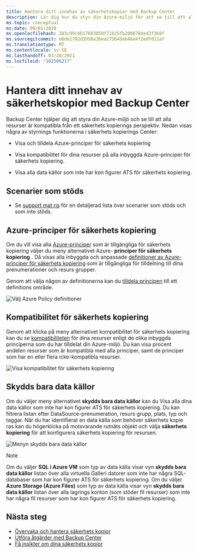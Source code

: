 ```yaml
---
title: Hantera ditt innehav av säkerhetskopior med Backup Center
description: Lär dig hur du styr din Azure-miljö för att se till att alla resurser är kompatibla från ett säkerhets kopierings perspektiv med Backup Center.
ms.topic: conceptual
ms.date: 09/01/2020
ms.openlocfilehash: 283c99c4b17683850f71b25fb2006784e43f3b8f
ms.sourcegitcommit: e6de1702d3958a3bea275645eb46e4f2e0f011af
ms.translationtype: MT
ms.contentlocale: sv-SE
ms.lasthandoff: 03/20/2021
ms.locfileid: "102506217"
---
```

# <a name="govern-your-backup-estate-using-backup-center"></a>Hantera ditt innehav av säkerhetskopior med Backup Center

Backup Center hjälper dig att styra din Azure-miljö och se till att alla resurser är kompatibla från ett säkerhets kopierings perspektiv. Nedan visas några av styrnings funktionerna i säkerhets kopierings Center:

* Visa och tilldela Azure-principer för säkerhets kopiering

* Visa kompatibilitet för dina resurser på alla inbyggda Azure-principer för säkerhets kopiering.

* Visa alla data källor som inte har kon figurer ATS för säkerhets kopiering.

## <a name="supported-scenarios"></a>Scenarier som stöds

* Se [support mat ris](backup-center-support-matrix.md) för en detaljerad lista över scenarier som stöds och som inte stöds.

## <a name="azure-policies-for-backup"></a>Azure-principer för säkerhets kopiering

Om du vill visa alla [Azure-principer](../governance/policy/overview.md) som är tillgängliga för säkerhets kopiering väljer du meny alternativet Azure- **principer för säkerhets kopiering** . Då visas alla inbyggda och anpassade [definitioner av Azure-principer för säkerhets kopiering](policy-reference.md) som är tillgängliga för tilldelning till dina prenumerationer och resurs grupper.

Genom att välja någon av definitionerna kan du [tilldela principen](../governance/policy/tutorials/create-and-manage.md#assign-a-policy) till ett definitions område.

![Välj Azure Policy definitioner](./media/backup-center-govern-environment/azure-policy-definitions.png)

## <a name="backup-compliance"></a>Kompatibilitet för säkerhets kopiering

Genom att klicka på meny alternativet kompatibilitet för säkerhets kopiering kan du se [kompatibiliteten](../governance/policy/how-to/get-compliance-data.md) för dina resurser enligt de olika inbyggda principerna som du har tilldelat din Azure-miljö. Du kan visa procent andelen resurser som är kompatibla med alla principer, samt de principer som har en eller flera icke-kompatibla resurser.

![Visa kompatibilitet för säkerhets kopiering](./media/backup-center-govern-environment/azure-policy-compliance.png)

## <a name="protectable-datasources"></a>Skydds bara data källor

Om du väljer meny alternativet **skydds bara data källor** kan du Visa alla dina data källor som inte har kon figurer ATS för säkerhets kopiering. Du kan filtrera listan efter DataSource-prenumeration, resurs grupp, plats, typ och taggar. När du har identifierat en data källa som behöver säkerhets kopie ras kan du högerklicka på motsvarande rutnäts objekt och välja **säkerhets kopiering** för att konfigurera säkerhets kopiering för resursen.

![Menyn skydds bara data källor](./media/backup-center-govern-environment/protectable-datasources.png)

> [!NOTE]
> Om du väljer **SQL i Azure VM** som typ av data källa visar vyn **skydds bara data källor** listan över alla virtuella Galleri datorer som inte har några SQL-databaser som har kon figurer ATS för säkerhets kopiering.
> Om du väljer **Azure Storage (Azure Files)** som typ av data källa visar vyn **skydds bara data källor** listan över alla lagrings konton (som stöder fil resurser) som inte har några fil resurser som har kon figurer ATS för säkerhets kopiering.


## <a name="next-steps"></a>Nästa steg

* [Övervaka och hantera säkerhets kopior](backup-center-monitor-operate.md)
* [Utföra åtgärder med Backup Center](backup-center-actions.md)
* [Få insikter om dina säkerhets kopior](backup-center-obtain-insights.md)
